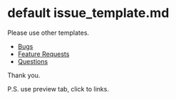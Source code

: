 # default issue_template.md

Please use other templates.

* [Bugs](./new?template=bugs.md)
* [Feature Requests](./new?template=feature.md)
* [Questions](./new?template=question.md)

Thank you.

P.S. use preview tab, click to links.
